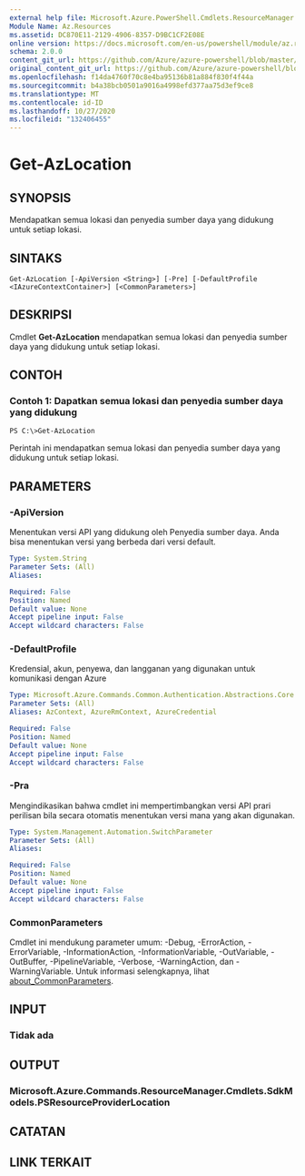 ```yaml
---
external help file: Microsoft.Azure.PowerShell.Cmdlets.ResourceManager.dll-Help.xml
Module Name: Az.Resources
ms.assetid: DC870E11-2129-4906-8357-D9BC1CF2E08E
online version: https://docs.microsoft.com/en-us/powershell/module/az.resources/get-azlocation
schema: 2.0.0
content_git_url: https://github.com/Azure/azure-powershell/blob/master/src/Resources/Resources/help/Get-AzLocation.md
original_content_git_url: https://github.com/Azure/azure-powershell/blob/master/src/Resources/Resources/help/Get-AzLocation.md
ms.openlocfilehash: f14da4760f70c8e4ba95136b81a884f830f4f44a
ms.sourcegitcommit: b4a38bcb0501a9016a4998efd377aa75d3ef9ce8
ms.translationtype: MT
ms.contentlocale: id-ID
ms.lasthandoff: 10/27/2020
ms.locfileid: "132406455"
---
```

# Get-AzLocation

## SYNOPSIS
Mendapatkan semua lokasi dan penyedia sumber daya yang didukung untuk setiap lokasi.

## SINTAKS

```
Get-AzLocation [-ApiVersion <String>] [-Pre] [-DefaultProfile <IAzureContextContainer>] [<CommonParameters>]
```

## DESKRIPSI
Cmdlet **Get-AzLocation** mendapatkan semua lokasi dan penyedia sumber daya yang didukung untuk setiap lokasi.

## CONTOH

### Contoh 1: Dapatkan semua lokasi dan penyedia sumber daya yang didukung
```
PS C:\>Get-AzLocation
```

Perintah ini mendapatkan semua lokasi dan penyedia sumber daya yang didukung untuk setiap lokasi.

## PARAMETERS

### -ApiVersion
Menentukan versi API yang didukung oleh Penyedia sumber daya.
Anda bisa menentukan versi yang berbeda dari versi default.

```yaml
Type: System.String
Parameter Sets: (All)
Aliases:

Required: False
Position: Named
Default value: None
Accept pipeline input: False
Accept wildcard characters: False
```

### -DefaultProfile
Kredensial, akun, penyewa, dan langganan yang digunakan untuk komunikasi dengan Azure

```yaml
Type: Microsoft.Azure.Commands.Common.Authentication.Abstractions.Core.IAzureContextContainer
Parameter Sets: (All)
Aliases: AzContext, AzureRmContext, AzureCredential

Required: False
Position: Named
Default value: None
Accept pipeline input: False
Accept wildcard characters: False
```

### -Pra
Mengindikasikan bahwa cmdlet ini mempertimbangkan versi API prari perilisan bila secara otomatis menentukan versi mana yang akan digunakan.

```yaml
Type: System.Management.Automation.SwitchParameter
Parameter Sets: (All)
Aliases:

Required: False
Position: Named
Default value: None
Accept pipeline input: False
Accept wildcard characters: False
```

### CommonParameters
Cmdlet ini mendukung parameter umum: -Debug, -ErrorAction, -ErrorVariable, -InformationAction, -InformationVariable, -OutVariable, -OutBuffer, -PipelineVariable, -Verbose, -WarningAction, dan -WarningVariable. Untuk informasi selengkapnya, lihat [about_CommonParameters](http://go.microsoft.com/fwlink/?LinkID=113216).

## INPUT

### Tidak ada

## OUTPUT

### Microsoft.Azure.Commands.ResourceManager.Cmdlets.SdkModels.PSResourceProviderLocation

## CATATAN

## LINK TERKAIT
